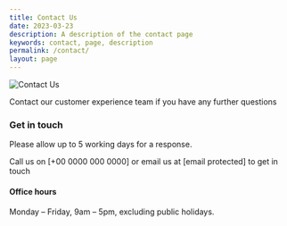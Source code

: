 ```yaml
---
title: Contact Us
date: 2023-03-23
description: A description of the contact page
keywords: contact, page, description
permalink: /contact/
layout: page
---
```


![Contact Us](https://via.placeholder.com/1500x500.png/000000/FFFFFF?text=Contact+Us)

Contact our customer experience team if you have any further questions

### Get in touch

Please allow up to 5 working days for a response.

Call us on [+00 0000 000 0000] or email us at [email protected] to get in touch

#### Office hours

Monday – Friday, 9am – 5pm, excluding public holidays.
